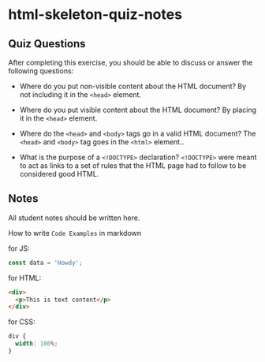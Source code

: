 # html-skeleton-quiz-notes

## Quiz Questions

After completing this exercise, you should be able to discuss or answer the following questions:

- Where do you put non-visible content about the HTML document?
  By not including it in the `<head>` element.

- Where do you put visible content about the HTML document?
  By placing it in the `<head>` element.

- Where do the `<head>` and `<body>` tags go in a valid HTML document?
  The `<head>` and `<body>` tag goes in the `<html>` element..

- What is the purpose of a `<!DOCTYPE>` declaration?
  `<!DOCTYPE>` were meant to act as links to a set of rules that the HTML page had to follow to be considered good HTML.

## Notes

All student notes should be written here.

How to write `Code Examples` in markdown

for JS:

```javascript
const data = 'Howdy';
```

for HTML:

```html
<div>
  <p>This is text content</p>
</div>
```

for CSS:

```css
div {
  width: 100%;
}
```
